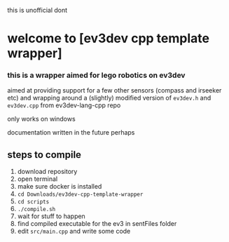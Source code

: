 this is unofficial dont 
# welcome to [ev3dev cpp template wrapper]
### this is a wrapper aimed for lego robotics on ev3dev

aimed at providing support for a few other sensors (compass and irseeker etc) and wrapping around a (slightly) modified version of `ev3dev.h` and `ev3dev.cpp` from ev3dev-lang-cpp repo

only works on windows

documentation written in the future perhaps
## steps to compile
1. download repository
2. open terminal
3. make sure docker is installed
4. `cd Downloads/ev3dev-cpp-template-wrapper`
5. `cd scripts`
6. `./compile.sh`
7. wait for stuff to happen
8. find compiled executable for the ev3 in sentFiles folder
9. edit `src/main.cpp` and write some code